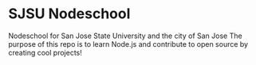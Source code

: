 # SJSU Nodeschool
Nodeschool for San Jose State University and the city of San Jose
The purpose of this repo is to learn Node.js and contribute to open source by creating cool projects!

